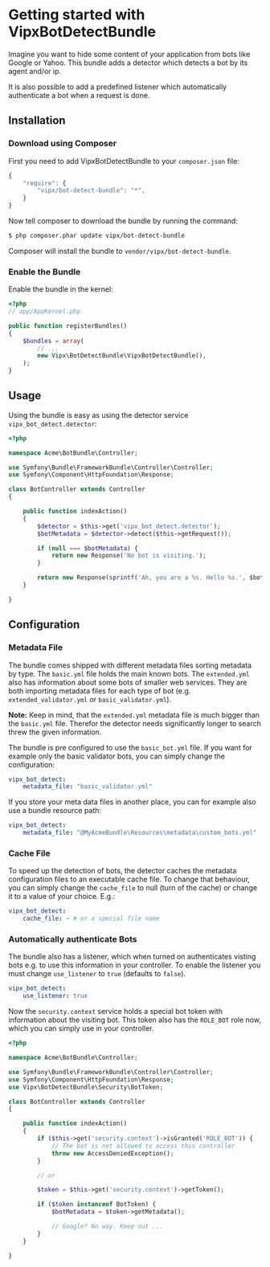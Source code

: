 # Getting started with VipxBotDetectBundle

Imagine you want to hide some content of your application from bots like Google or Yahoo. This bundle adds a detector which detects a bot by its agent and/or ip.

It is also possible to add a predefined listener which automatically authenticate a bot when a request is done.

## Installation

### Download using Composer

First you need to add VipxBotDetectBundle to your `composer.json` file:

``` js
{
    "require": {
        "vipx/bot-detect-bundle": "*",
    }
}
```

Now tell composer to download the bundle by running the command:

``` bash
$ php composer.phar update vipx/bot-detect-bundle
```

Composer will install the bundle to `vendor/vipx/bot-detect-bundle`.

### Enable the Bundle

Enable the bundle in the kernel:

``` php
<?php
// app/AppKernel.php

public function registerBundles()
{
    $bundles = array(
        // ...
        new Vipx\BotDetectBundle\VipxBotDetectBundle(),
    );
}
```

## Usage

Using the bundle is easy as using the detector service `vipx_bot_detect.detector`:

``` php
<?php

namespace Acme\BotBundle\Controller;

use Symfony\Bundle\FrameworkBundle\Controller\Controller;
use Symfony\Component\HttpFoundation\Response;

class BotController extends Controller
{

    public function indexAction()
    {
        $detector = $this->get('vipx_bot_detect.detector');
        $botMetadata = $detector->detect($this->getRequest());

        if (null === $botMetadata) {
            return new Response('No bot is visiting.');
        }

        return new Response(sprintf('Ah, you are a %s. Hello %s.', $botMetadata->getType(), $botMetadata->getName()));
    }

}
```

## Configuration

### Metadata File

The bundle comes shipped with different metadata files sorting metadata by type. The `basic.yml` file holds the main known bots. The `extended.yml` also has information about some bots of smaller web services. They are both importing metadata files for each type of bot (e.g. `extended_validator.yml` or `basic_validator.yml`).

__Note:__ Keep in mind, that the `extended.yml` metadata file is much bigger than the `basic.yml` file. Therefor the detector needs significantly longer to search threw the given information.

The bundle is pre configured to use the `basic_bot.yml` file. If you want for example only the basic validator bots, you can simply change the configuration:

``` yaml
vipx_bot_detect:
    metadata_file: "basic_validator.yml"
```

If you store your meta data files in another place, you can for example also use a bundle resource path:

``` yaml
vipx_bot_detect:
    metadata_file: "@MyAcmeBundle\Resources\metadata\custom_bots.yml"
```

### Cache File

To speed up the detection of bots, the detector caches the metadata configuration files to an executable cache file. To change that behaviour, you can simply change the `cache_file` to null (turn of the cache) or change it to a value of your choice. E.g.:

``` yaml
vipx_bot_detect:
    cache_file: ~ # or a special file name
```

### Automatically authenticate Bots

The bundle also has a listener, which when turned on authenticates visting bots e.g. to use this information in your controller. To enable the listener you must change `use_listener` to `true` (defaults to `false`).

``` yaml
vipx_bot_detect:
    use_listener: true
```

Now the `security.context` service holds a special bot token with information about the visiting bot. This token also has the `ROLE_BOT` role now, which you can simply use in your controller.

``` php
<?php

namespace Acme\BotBundle\Controller;

use Symfony\Bundle\FrameworkBundle\Controller\Controller;
use Symfony\Component\HttpFoundation\Response;
use Vipx\BotDetectBundle\Security\BotToken;

class BotController extends Controller
{

    public function indexAction()
    {
        if ($this->get('security.context')->isGranted('ROLE_BOT')) {
            // The bot is not allowed to access this controller
            throw new AccessDeniedException();
        }

        // or

        $token = $this->get('security.context')->getToken();

        if ($token instanceof BotToken) {
            $botMetadata = $token->getMetadata();

            // Google? No way. Keep out ...
        }
    }

}
```